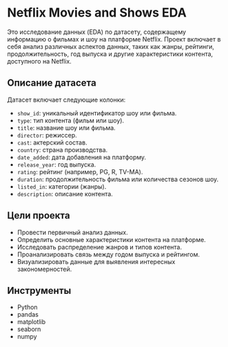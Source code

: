 # Netflix Movies and Shows EDA

Это исследование данных (EDA) по датасету, содержащему информацию о фильмах и шоу на платформе Netflix. Проект включает в себя анализ различных аспектов данных, таких как жанры, рейтинги, продолжительность, год выпуска и другие характеристики контента, доступного на Netflix.

## Описание датасета

Датасет включает следующие колонки:
- `show_id`: уникальный идентификатор шоу или фильма.
- `type`: тип контента (фильм или шоу).
- `title`: название шоу или фильма.
- `director`: режиссер.
- `cast`: актерский состав.
- `country`: страна производства.
- `date_added`: дата добавления на платформу.
- `release_year`: год выпуска.
- `rating`: рейтинг (например, PG, R, TV-MA).
- `duration`: продолжительность фильма или количества сезонов шоу.
- `listed_in`: категории (жанры).
- `description`: описание контента.

## Цели проекта

- Провести первичный анализ данных.
- Определить основные характеристики контента на платформе.
- Исследовать распределение жанров и типов контента.
- Проанализировать связь между годом выпуска и рейтингом.
- Визуализировать данные для выявления интересных закономерностей.

## Инструменты

- Python
- pandas
- matplotlib
- seaborn
- numpy

